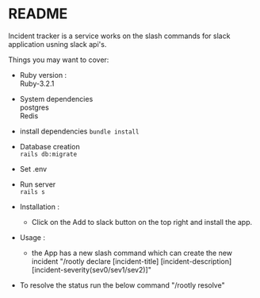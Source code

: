 # README

Incident tracker is a service works on the slash commands for slack application usning slack api's.

Things you may want to cover:

* Ruby version :\
    Ruby-3.2.1

* System dependencies\
   postgres \
   Redis

* install dependencies 
` bundle install `

* Database creation \
	`rails db:migrate`

* Set .env 

* Run server \
  `rails s`

* Installation :
   -  Click on the Add to slack button on the top right and install the app.
* Usage :
   - the App has a new slash command which can create the new incident
   "/rootly declare [incident-title] [incident-description] [incident-severity(sev0/sev1/sev2)]"
  
 - To resolve the status run the below command
 "/rootly resolve"
 
